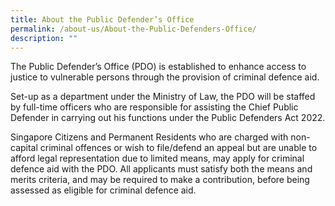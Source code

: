 ```yaml
---
title: About the Public Defender’s Office
permalink: /about-us/About-the-Public-Defenders-Office/
description: ""
---
```

The Public Defender’s Office (PDO) is established to enhance access to justice to vulnerable persons through the provision of criminal defence aid.

Set-up as a department under the Ministry of Law, the PDO will be staffed by full-time officers who are responsible for assisting the Chief Public Defender in carrying out his functions under the Public Defenders Act 2022.

Singapore Citizens and Permanent Residents who are charged with non-capital criminal offences or wish to file/defend an appeal but are unable to afford legal representation due to limited means, may apply for criminal defence aid with the PDO. All applicants must satisfy both the means and merits criteria, and may be required to make a contribution, before being assessed as eligible for criminal defence aid.